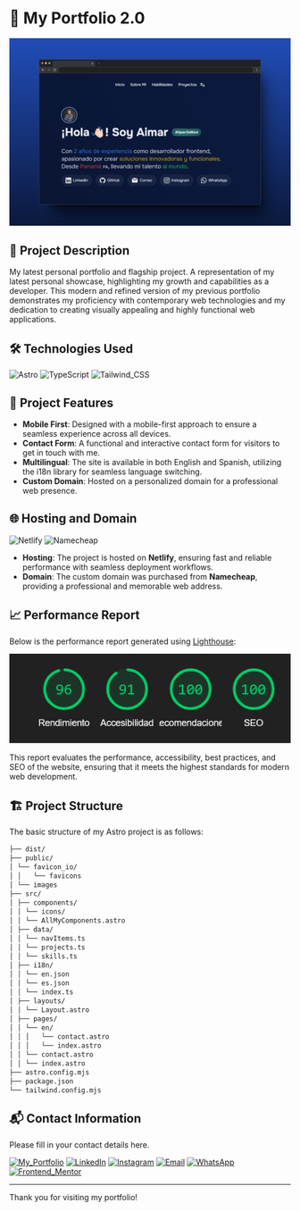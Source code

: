 # 💼 My Portfolio 2.0

![mockup-browser](public/images/mockup-for-readme.png)

## 📖 Project Description
My latest personal portfolio and flagship project. A representation of my latest personal showcase, highlighting my growth and capabilities as a developer. This modern and refined version of my previous portfolio demonstrates my proficiency with contemporary web technologies and my dedication to creating visually appealing and highly functional web applications.

## 🛠️ Technologies Used
![Astro](https://img.shields.io/badge/Astro-0C1222?style=for-the-badge&logo=astro&logoColor=FDFDFE) 
![TypeScript](https://img.shields.io/badge/TypeScript-007ACC?style=for-the-badge&logo=typescript&logoColor=white)
![Tailwind_CSS](https://img.shields.io/badge/Tailwind_CSS-38B2AC?style=for-the-badge&logo=tailwind-css&logoColor=white)


## 🎨 Project Features
- **Mobile First**: Designed with a mobile-first approach to ensure a seamless experience across all devices.
- **Contact Form**: A functional and interactive contact form for visitors to get in touch with me.
- **Multilingual**: The site is available in both English and Spanish, utilizing the i18n library for seamless language switching.
- **Custom Domain**: Hosted on a personalized domain for a professional web presence.

## 🌐 Hosting and Domain

![Netlify](https://img.shields.io/badge/Netlify-00C7B7?style=for-the-badge&logo=netlify&logoColor=white)
![Namecheap](https://img.shields.io/badge/Namecheap-DE3723?style=for-the-badge&logo=namecheap&logoColor=white)

- **Hosting**: The project is hosted on **Netlify**, ensuring fast and reliable performance with seamless deployment workflows.
- **Domain**: The custom domain was purchased from **Namecheap**, providing a professional and memorable web address.

## 📈 Performance Report

Below is the performance report generated using [Lighthouse](https://developers.google.com/web/tools/lighthouse):

![Lighthouse_Performance_Report](public/images/lighthouse-metrics.png)

This report evaluates the performance, accessibility, best practices, and SEO of the website, ensuring that it meets the highest standards for modern web development.

## 🏗️ Project Structure
The basic structure of my Astro project is as follows:

```text
├── dist/
├── public/
│ └── favicon_io/
│ │   └── favicons
│ └── images
├── src/
│ ├── components/
│ │ └── icons/
│ │ └── AllMyComponents.astro
│ ├── data/
│ │ └── navItems.ts
│ │ └── projects.ts
│ │ └── skills.ts
│ ├── i18n/
│ │ └── en.json
│ │ └── es.json
│ │ └── index.ts
│ ├── layouts/
│ │ └── Layout.astro
│ ├── pages/
│ │ └── en/
│ │ │   └── contact.astro
│ │ │   └── index.astro
│ │ └── contact.astro
│ │ └── index.astro
├── astro.config.mjs
├── package.json
└── tailwind.config.mjs
```

## 📬 Contact Information
Please fill in your contact details here.

[![My_Portfolio](https://img.shields.io/badge/my_portfolio-000?style=for-the-badge&logo=ko-fi&logoColor=white)](https://aimarbusta.netlify.app/)
[![LinkedIn](https://img.shields.io/badge/linkedin-0A66C2?style=for-the-badge&logo=linkedin&logoColor=white)](https://www.linkedin.com/in/aimarbustamante/)
[![Instagram](https://img.shields.io/badge/Instagram-E4405F?style=for-the-badge&logo=instagram&logoColor=white)](https://www.instagram.com/aimarbusta.dev/) 
[![Email](https://img.shields.io/badge/Microsoft_Outlook-0078D4?style=for-the-badge&logo=microsoft-outlook&logoColor=white)](mailto:aimarbustamante379@hotmail.com) 
[![WhatsApp](https://img.shields.io/badge/WhatsApp-25D366?style=for-the-badge&logo=whatsapp&logoColor=white)](https://wa.me/65167602) 
[![Frontend_Mentor](https://img.shields.io/badge/Frontend_Mentor-3F54A3?style=for-the-badge&logo=frontendmentor&logoColor=white)](https://www.frontendmentor.io/profile/AimarBustamante) 

---

Thank you for visiting my portfolio!
